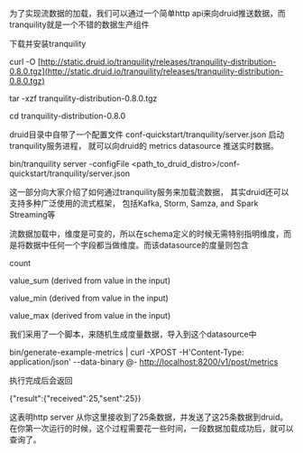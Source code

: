 为了实现流数据的加载，我们可以通过一个简单http api来向druid推送数据，而tranquility就是一个不错的数据生产组件

下载并安装tranquility

curl -O [http://static.druid.io/tranquility/releases/tranquility-distribution-0.8.0.tgz](http://static.druid.io/tranquility/releases/tranquility-distribution-0.8.0.tgz)

tar -xzf tranquility-distribution-0.8.0.tgz

cd tranquility-distribution-0.8.0

druid目录中自带了一个配置文件 conf-quickstart/tranquility/server.json 启动tranquility服务进程， 就可以向druid的 metrics datasource 推送实时数据。

bin/tranquility server -configFile &lt;path\_to\_druid\_distro&gt;/conf-quickstart/tranquility/server.json

这一部分向大家介绍了如何通过tranquility服务来加载流数据， 其实druid还可以支持多种广泛使用的流式框架， 包括Kafka, Storm, Samza, and Spark Streaming等

流数据加载中，维度是可变的，所以在schema定义的时候无需特别指明维度，而是将数据中任何一个字段都当做维度。而该datasource的度量则包含

count

value\_sum \(derived from value in the input\)

value\_min \(derived from value in the input\)

value\_max \(derived from value in the input\)

我们采用了一个脚本，来随机生成度量数据，导入到这个datasource中

bin/generate-example-metrics \| curl -XPOST -H'Content-Type: application/json' --data-binary @- [http://localhost:8200/v1/post/metrics](http://localhost:8200/v1/post/metrics)

执行完成后会返回

{"result":{"received":25,"sent":25}}

这表明http server 从你这里接收到了25条数据，并发送了这25条数据到druid。 在你第一次运行的时候，这个过程需要花一些时间，一段数据加载成功后，就可以查询了。





